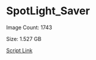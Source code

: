 # SpotLight_Saver

Image Count: 1743

Size: 1.527 GB

[Script Link](https://github.com/liuyal/Archive/blob/master/Python/Utilities/Miscellaneous/spotlight_saver.py)